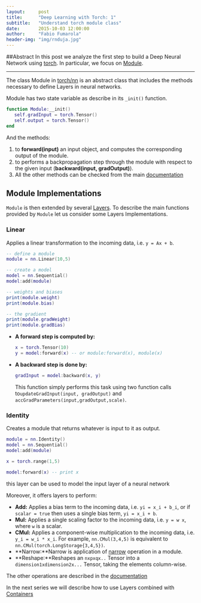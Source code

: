 ```yaml
---
layout:     post
title:      "Deep Learning with Torch: 1"
subtitle:   "Understand torch module class"
date:       2015-10-03 12:00:00
author:     "Fabio Fumarola"
header-img: "img/rnduja.jpg"
---
```


##Abstract
In this post we analyze the first step to build a Deep Neural Network using [torch](http://torch.ch/). In particular, we focus on [Module](https://github.com/torch/nn).

---------------------------

The class Module in [torch/nn](https://github.com/torch/nn) is an abstract class that includes the methods necessary to define Layers in neural networks.

Module has two state variable as describe in its `_init()` function.

```lua
function Module:__init()
   self.gradInput = torch.Tensor()
   self.output = torch.Tensor()
end
```

And the methods:

1. to **forward(input)** an input object, and computes the corresponding output of the module.
2. to performs a backpropagation step through the module with respect to the given input (**backward(input, gradOutput)**).
3. All the other methods can be checked from the main [documentation](https://github.com/torch/nn/blob/master/doc/module.md#nn.Module)

## Module Implementations

`Module` is then extended by several [Layers](https://github.com/torch/nn/blob/master/doc/simple.md#nn.simplelayers.dok). To describe the main functions provided by `Module` let us consider some Layers Implementations.

### Linear

Applies a linear transformation to the incoming data, i.e. `y = Ax + b`.

```lua
-- define a module
module = nn.Linear(10,5)

-- create a model
model = nn.Sequential()
model:add(module)

-- weights and biases
print(module.weight)
print(module.bias)

-- the gradient
print(module.gradWeight)
print(module.gradBias)
```

- **A forward step is computed by:**

	```lua
	x = torch.Tensor(10)
	y = model:forward(x) -- or module:forward(x), module(x)
	```

- **A backward step is done by:**

	```lua
	gradInput = model:backward(x, y)
	```
	This function simply performs this task using two function calls to`updateGradInput(input, gradOutput)` and `accGradParameters(input,gradOutput,scale)`.


### Identity
Creates a module that returns whatever is input to it as output.

```lua
module = nn.Identity()
model = nn.Sequential()
model:add(module)

x = torch.range(1,5)

model:forward(x) -- print x
```

this layer can be used to model the input layer of a neural network

Moreover, it offers layers to perform:

- **Add:** Applies a bias term to the incoming data, i.e. `yi = x_i + b_i`, or if `scalar = true` then uses a single bias term, `yi = x_i + b`.
- **Mul:** Applies a single scaling factor to the incoming data, i.e. `y = w x`, where `w` is a scalar.
- **CMul:** Applies a component-wise multiplication to the incoming data, i.e. `y_i = w_i * x_i`. For example, `nn.CMul(3,4,5)` is equivalent to `nn.CMul(torch.LongStorage{3,4,5})`.
- **Narrow:**Narrow is application of [narrow](https://github.com/torch/torch7/blob/master/doc/tensor.md#tensor-narrowdim-index-size) operation in a module.
- **Reshape:**Reshapes an `nxpxqx..` Tensor into a `dimension1xdimension2x...` Tensor, taking the elements column-wise.

The other operations are described in the [documentation](https://github.com/torch/nn/blob/master/doc/simple.md#nn.Max)

In the next series we will describe how to use Layers combined with [Containers](https://github.com/torch/nn/blob/master/doc/containers.md#nn.Containers)
